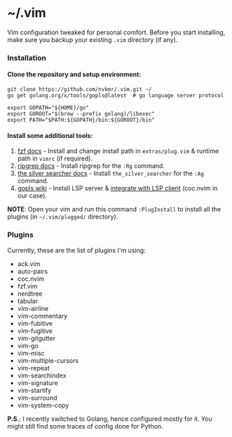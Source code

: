 # ~/.vim

Vim configuration tweaked for personal comfort. Before you start installing, make sure you backup your existing `.vim` directory (if any).

### Installation

#### Clone the repository and setup environment:
```
git clone https://github.com/nvkmr/.vim.git ~/
go get golang.org/x/tools/gopls@latest  # go language server protocol

export GOPATH="${HOME}/go"
export GOROOT="$(brew --prefix golang)/libexec"
export PATH="$PATH:${GOPATH}/bin:${GOROOT}/bin"
```

#### Install some additional tools:

1. [fzf docs](https://github.com/junegunn/fzf#installation) - Install and change install path in `extras/plug.vim` & runtime path in `vimrc` (if required).
2. [ripgrep docs](https://github.com/BurntSushi/ripgrep#installation) - Install ripgrep for the `:Rg` command.
3. [the silver searcher docs](https://github.com/ggreer/the_silver_searcher#the-silver-searcher) - Install `the_silver_searcher` for the `:Ag` command.
3. [gopls wiki](https://github.com/golang/go/wiki/gopls#installation) - Install LSP server & [integrate with LSP client](https://github.com/golang/go/wiki/gopls#integration-with-your-text-editor) (coc.nvim in our case).

**NOTE**: Open your vim and run this command `:PlugInstall` to install all the plugins (in `~/.vim/plugged/` directory).

### Plugins
Currently, these are the list of plugins I'm using:
* ack.vim
* auto-pairs
* coc.nvim
* fzf.vim
* nerdtree
* tabular
* vim-airline
* vim-commentary
* vim-fubitive
* vim-fugitive
* vim-gitgutter
* vim-go
* vim-misc
* vim-multiple-cursors
* vim-repeat
* vim-searchindex
* vim-signature
* vim-startify
* vim-surround
* vim-system-copy

**P.S.**: I recently switched to Golang, hence configured mostly for it. You might still find some traces of config done for Python.
